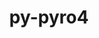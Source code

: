 ---
title: "py-pyro4"
layout: cache
categories: [package, develop]
meta: {"versions": ["4.81"], "compilers": ["gcc@=11.4.0", "gcc@=9.4.0", "oneapi@=2023.2.0", "oneapi@=2023.2.1"], "oss": ["ubuntu20.04"], "platforms": ["linux"], "targets": ["aarch64", "neoverse_v1", "ppc64le", "x86_64_v3"], "stacks": ["e4s", "e4s-arm", "e4s-neoverse_v1", "e4s-oneapi", "e4s-power", "root"], "num_specs": 33, "num_specs_by_stack": {"root": 33, "e4s-arm": 6, "e4s-neoverse_v1": 4, "e4s-power": 8, "e4s": 8, "e4s-oneapi": 7}}
spec_details: [{"hash": "tfgr2urmjl4eub5pucfotlxn476jkfb5", "compiler": "gcc@=11.4.0", "versions": ["4.81"], "os": "ubuntu20.04", "platform": "linux", "target": "aarch64", "variants": ["build_system=python_pip"], "stacks": ["root", "e4s-arm"], "size": "-", "tarball": "https://binaries.spack.io/develop/build_cache/linux-ubuntu20.04-aarch64/gcc-11.4.0/py-pyro4-4.81/linux-ubuntu20.04-aarch64-gcc-11.4.0-py-pyro4-4.81-tfgr2urmjl4eub5pucfotlxn476jkfb5.spack"}, {"hash": "na5bpcubz4cn6sg3jmldgftr7pdndvcb", "compiler": "gcc@=11.4.0", "versions": ["4.81"], "os": "ubuntu20.04", "platform": "linux", "target": "aarch64", "variants": ["build_system=python_pip"], "stacks": ["root", "e4s-arm"], "size": "-", "tarball": "https://binaries.spack.io/develop/build_cache/linux-ubuntu20.04-aarch64/gcc-11.4.0/py-pyro4-4.81/linux-ubuntu20.04-aarch64-gcc-11.4.0-py-pyro4-4.81-na5bpcubz4cn6sg3jmldgftr7pdndvcb.spack"}, {"hash": "4ubrsgl7mahdmqtgujfebhqssy4mdugq", "compiler": "gcc@=11.4.0", "versions": ["4.81"], "os": "ubuntu20.04", "platform": "linux", "target": "aarch64", "variants": ["build_system=python_pip"], "stacks": ["root", "e4s-arm"], "size": "-", "tarball": "https://binaries.spack.io/develop/build_cache/linux-ubuntu20.04-aarch64/gcc-11.4.0/py-pyro4-4.81/linux-ubuntu20.04-aarch64-gcc-11.4.0-py-pyro4-4.81-4ubrsgl7mahdmqtgujfebhqssy4mdugq.spack"}, {"hash": "mmkbcmc6dsliug5akq7mys2wda5nvypi", "compiler": "gcc@=11.4.0", "versions": ["4.81"], "os": "ubuntu20.04", "platform": "linux", "target": "aarch64", "variants": ["build_system=python_pip"], "stacks": ["root", "e4s-arm"], "size": "-", "tarball": "https://binaries.spack.io/develop/build_cache/linux-ubuntu20.04-aarch64/gcc-11.4.0/py-pyro4-4.81/linux-ubuntu20.04-aarch64-gcc-11.4.0-py-pyro4-4.81-mmkbcmc6dsliug5akq7mys2wda5nvypi.spack"}, {"hash": "hmxo6pr7kgcgak4w5lcg3wnuxwdr4s2z", "compiler": "gcc@=11.4.0", "versions": ["4.81"], "os": "ubuntu20.04", "platform": "linux", "target": "aarch64", "variants": ["build_system=python_pip"], "stacks": ["root", "e4s-arm"], "size": "-", "tarball": "https://binaries.spack.io/develop/build_cache/linux-ubuntu20.04-aarch64/gcc-11.4.0/py-pyro4-4.81/linux-ubuntu20.04-aarch64-gcc-11.4.0-py-pyro4-4.81-hmxo6pr7kgcgak4w5lcg3wnuxwdr4s2z.spack"}, {"hash": "3goyhgeuzeeu2ay3d3pwebo25qhuftqp", "compiler": "gcc@=11.4.0", "versions": ["4.81"], "os": "ubuntu20.04", "platform": "linux", "target": "aarch64", "variants": ["build_system=python_pip"], "stacks": ["root", "e4s-arm"], "size": "-", "tarball": "https://binaries.spack.io/develop/build_cache/linux-ubuntu20.04-aarch64/gcc-11.4.0/py-pyro4-4.81/linux-ubuntu20.04-aarch64-gcc-11.4.0-py-pyro4-4.81-3goyhgeuzeeu2ay3d3pwebo25qhuftqp.spack"}, {"hash": "brgwztsw2dy2xbwvl7qt6ms3eeje2d7n", "compiler": "gcc@=11.4.0", "versions": ["4.81"], "os": "ubuntu20.04", "platform": "linux", "target": "neoverse_v1", "variants": ["build_system=python_pip"], "stacks": ["root", "e4s-neoverse_v1"], "size": "-", "tarball": "https://binaries.spack.io/develop/build_cache/linux-ubuntu20.04-neoverse_v1/gcc-11.4.0/py-pyro4-4.81/linux-ubuntu20.04-neoverse_v1-gcc-11.4.0-py-pyro4-4.81-brgwztsw2dy2xbwvl7qt6ms3eeje2d7n.spack"}, {"hash": "ufg2uifoijb6q5wu357k2je32rsctuqq", "compiler": "gcc@=11.4.0", "versions": ["4.81"], "os": "ubuntu20.04", "platform": "linux", "target": "neoverse_v1", "variants": ["build_system=python_pip"], "stacks": ["root", "e4s-neoverse_v1"], "size": "-", "tarball": "https://binaries.spack.io/develop/build_cache/linux-ubuntu20.04-neoverse_v1/gcc-11.4.0/py-pyro4-4.81/linux-ubuntu20.04-neoverse_v1-gcc-11.4.0-py-pyro4-4.81-ufg2uifoijb6q5wu357k2je32rsctuqq.spack"}, {"hash": "kvuekoyiatqqkielqhr2aw7c2le4jkz6", "compiler": "gcc@=11.4.0", "versions": ["4.81"], "os": "ubuntu20.04", "platform": "linux", "target": "neoverse_v1", "variants": ["build_system=python_pip"], "stacks": ["root", "e4s-neoverse_v1"], "size": "-", "tarball": "https://binaries.spack.io/develop/build_cache/linux-ubuntu20.04-neoverse_v1/gcc-11.4.0/py-pyro4-4.81/linux-ubuntu20.04-neoverse_v1-gcc-11.4.0-py-pyro4-4.81-kvuekoyiatqqkielqhr2aw7c2le4jkz6.spack"}, {"hash": "iufkyfzojfseo3fti37aatwvm7v2eaea", "compiler": "gcc@=11.4.0", "versions": ["4.81"], "os": "ubuntu20.04", "platform": "linux", "target": "neoverse_v1", "variants": ["build_system=python_pip"], "stacks": ["root", "e4s-neoverse_v1"], "size": "-", "tarball": "https://binaries.spack.io/develop/build_cache/linux-ubuntu20.04-neoverse_v1/gcc-11.4.0/py-pyro4-4.81/linux-ubuntu20.04-neoverse_v1-gcc-11.4.0-py-pyro4-4.81-iufkyfzojfseo3fti37aatwvm7v2eaea.spack"}, {"hash": "nbbeetlwlaf6yypv3ml5iwmgzgqntcmf", "compiler": "gcc@=9.4.0", "versions": ["4.81"], "os": "ubuntu20.04", "platform": "linux", "target": "ppc64le", "variants": ["build_system=python_pip"], "stacks": ["root", "e4s-power"], "size": "-", "tarball": "https://binaries.spack.io/develop/build_cache/linux-ubuntu20.04-ppc64le/gcc-9.4.0/py-pyro4-4.81/linux-ubuntu20.04-ppc64le-gcc-9.4.0-py-pyro4-4.81-nbbeetlwlaf6yypv3ml5iwmgzgqntcmf.spack"}, {"hash": "2ctnyivndmioyqorsgqdymgdqknbfen3", "compiler": "gcc@=9.4.0", "versions": ["4.81"], "os": "ubuntu20.04", "platform": "linux", "target": "ppc64le", "variants": ["build_system=python_pip"], "stacks": ["root", "e4s-power"], "size": "-", "tarball": "https://binaries.spack.io/develop/build_cache/linux-ubuntu20.04-ppc64le/gcc-9.4.0/py-pyro4-4.81/linux-ubuntu20.04-ppc64le-gcc-9.4.0-py-pyro4-4.81-2ctnyivndmioyqorsgqdymgdqknbfen3.spack"}, {"hash": "lexqwhge6wt6zsek4miuz7iecozn25ah", "compiler": "gcc@=9.4.0", "versions": ["4.81"], "os": "ubuntu20.04", "platform": "linux", "target": "ppc64le", "variants": ["build_system=python_pip"], "stacks": ["root", "e4s-power"], "size": "-", "tarball": "https://binaries.spack.io/develop/build_cache/linux-ubuntu20.04-ppc64le/gcc-9.4.0/py-pyro4-4.81/linux-ubuntu20.04-ppc64le-gcc-9.4.0-py-pyro4-4.81-lexqwhge6wt6zsek4miuz7iecozn25ah.spack"}, {"hash": "ex4jb2u4ih7bxw7sliv2w7mj46ya2cmd", "compiler": "gcc@=9.4.0", "versions": ["4.81"], "os": "ubuntu20.04", "platform": "linux", "target": "ppc64le", "variants": ["build_system=python_pip"], "stacks": ["root", "e4s-power"], "size": "-", "tarball": "https://binaries.spack.io/develop/build_cache/linux-ubuntu20.04-ppc64le/gcc-9.4.0/py-pyro4-4.81/linux-ubuntu20.04-ppc64le-gcc-9.4.0-py-pyro4-4.81-ex4jb2u4ih7bxw7sliv2w7mj46ya2cmd.spack"}, {"hash": "dd7bagmrh7umovzt56fpienw4aeh4sn6", "compiler": "gcc@=9.4.0", "versions": ["4.81"], "os": "ubuntu20.04", "platform": "linux", "target": "ppc64le", "variants": ["build_system=python_pip"], "stacks": ["root", "e4s-power"], "size": "-", "tarball": "https://binaries.spack.io/develop/build_cache/linux-ubuntu20.04-ppc64le/gcc-9.4.0/py-pyro4-4.81/linux-ubuntu20.04-ppc64le-gcc-9.4.0-py-pyro4-4.81-dd7bagmrh7umovzt56fpienw4aeh4sn6.spack"}, {"hash": "sndty2kbjnbnbpnauujuccsbl7d6nhpx", "compiler": "gcc@=9.4.0", "versions": ["4.81"], "os": "ubuntu20.04", "platform": "linux", "target": "ppc64le", "variants": ["build_system=python_pip"], "stacks": ["root", "e4s-power"], "size": "-", "tarball": "https://binaries.spack.io/develop/build_cache/linux-ubuntu20.04-ppc64le/gcc-9.4.0/py-pyro4-4.81/linux-ubuntu20.04-ppc64le-gcc-9.4.0-py-pyro4-4.81-sndty2kbjnbnbpnauujuccsbl7d6nhpx.spack"}, {"hash": "wj7rmn3ctjozyvet3g6kbqglwswgfgzt", "compiler": "gcc@=9.4.0", "versions": ["4.81"], "os": "ubuntu20.04", "platform": "linux", "target": "ppc64le", "variants": ["build_system=python_pip"], "stacks": ["root", "e4s-power"], "size": "-", "tarball": "https://binaries.spack.io/develop/build_cache/linux-ubuntu20.04-ppc64le/gcc-9.4.0/py-pyro4-4.81/linux-ubuntu20.04-ppc64le-gcc-9.4.0-py-pyro4-4.81-wj7rmn3ctjozyvet3g6kbqglwswgfgzt.spack"}, {"hash": "agryktjrayxrqdigls237kzfqguunthk", "compiler": "gcc@=9.4.0", "versions": ["4.81"], "os": "ubuntu20.04", "platform": "linux", "target": "ppc64le", "variants": ["build_system=python_pip"], "stacks": ["root", "e4s-power"], "size": "-", "tarball": "https://binaries.spack.io/develop/build_cache/linux-ubuntu20.04-ppc64le/gcc-9.4.0/py-pyro4-4.81/linux-ubuntu20.04-ppc64le-gcc-9.4.0-py-pyro4-4.81-agryktjrayxrqdigls237kzfqguunthk.spack"}, {"hash": "7nvaps33bptlhssnmnznzkqryjsbhoy3", "compiler": "gcc@=11.4.0", "versions": ["4.81"], "os": "ubuntu20.04", "platform": "linux", "target": "x86_64_v3", "variants": ["build_system=python_pip"], "stacks": ["root", "e4s"], "size": "-", "tarball": "https://binaries.spack.io/develop/build_cache/linux-ubuntu20.04-x86_64_v3/gcc-11.4.0/py-pyro4-4.81/linux-ubuntu20.04-x86_64_v3-gcc-11.4.0-py-pyro4-4.81-7nvaps33bptlhssnmnznzkqryjsbhoy3.spack"}, {"hash": "67ichypnv6khl5r46bodgaos25tgy5qf", "compiler": "gcc@=11.4.0", "versions": ["4.81"], "os": "ubuntu20.04", "platform": "linux", "target": "x86_64_v3", "variants": ["build_system=python_pip"], "stacks": ["root", "e4s"], "size": "-", "tarball": "https://binaries.spack.io/develop/build_cache/linux-ubuntu20.04-x86_64_v3/gcc-11.4.0/py-pyro4-4.81/linux-ubuntu20.04-x86_64_v3-gcc-11.4.0-py-pyro4-4.81-67ichypnv6khl5r46bodgaos25tgy5qf.spack"}, {"hash": "22dpk75ao5xhbyqtnsmfxiroilw6bzdq", "compiler": "gcc@=11.4.0", "versions": ["4.81"], "os": "ubuntu20.04", "platform": "linux", "target": "x86_64_v3", "variants": ["build_system=python_pip"], "stacks": ["root", "e4s"], "size": "-", "tarball": "https://binaries.spack.io/develop/build_cache/linux-ubuntu20.04-x86_64_v3/gcc-11.4.0/py-pyro4-4.81/linux-ubuntu20.04-x86_64_v3-gcc-11.4.0-py-pyro4-4.81-22dpk75ao5xhbyqtnsmfxiroilw6bzdq.spack"}, {"hash": "l62tivovawwm25chzpklbzmgbiujapkr", "compiler": "gcc@=11.4.0", "versions": ["4.81"], "os": "ubuntu20.04", "platform": "linux", "target": "x86_64_v3", "variants": ["build_system=python_pip"], "stacks": ["root", "e4s"], "size": "-", "tarball": "https://binaries.spack.io/develop/build_cache/linux-ubuntu20.04-x86_64_v3/gcc-11.4.0/py-pyro4-4.81/linux-ubuntu20.04-x86_64_v3-gcc-11.4.0-py-pyro4-4.81-l62tivovawwm25chzpklbzmgbiujapkr.spack"}, {"hash": "mwcur345vsakthuzcl7tvzj4puf4an5g", "compiler": "gcc@=11.4.0", "versions": ["4.81"], "os": "ubuntu20.04", "platform": "linux", "target": "x86_64_v3", "variants": ["build_system=python_pip"], "stacks": ["root", "e4s"], "size": "-", "tarball": "https://binaries.spack.io/develop/build_cache/linux-ubuntu20.04-x86_64_v3/gcc-11.4.0/py-pyro4-4.81/linux-ubuntu20.04-x86_64_v3-gcc-11.4.0-py-pyro4-4.81-mwcur345vsakthuzcl7tvzj4puf4an5g.spack"}, {"hash": "7c7l2nxu2x6dehv7232jic5tg4ie2ue6", "compiler": "gcc@=11.4.0", "versions": ["4.81"], "os": "ubuntu20.04", "platform": "linux", "target": "x86_64_v3", "variants": ["build_system=python_pip"], "stacks": ["root", "e4s"], "size": "-", "tarball": "https://binaries.spack.io/develop/build_cache/linux-ubuntu20.04-x86_64_v3/gcc-11.4.0/py-pyro4-4.81/linux-ubuntu20.04-x86_64_v3-gcc-11.4.0-py-pyro4-4.81-7c7l2nxu2x6dehv7232jic5tg4ie2ue6.spack"}, {"hash": "3n3nojr7ekjblgpn432r4baurxilib4u", "compiler": "gcc@=11.4.0", "versions": ["4.81"], "os": "ubuntu20.04", "platform": "linux", "target": "x86_64_v3", "variants": ["build_system=python_pip"], "stacks": ["root", "e4s"], "size": "-", "tarball": "https://binaries.spack.io/develop/build_cache/linux-ubuntu20.04-x86_64_v3/gcc-11.4.0/py-pyro4-4.81/linux-ubuntu20.04-x86_64_v3-gcc-11.4.0-py-pyro4-4.81-3n3nojr7ekjblgpn432r4baurxilib4u.spack"}, {"hash": "k73wp7liryjnv7o55veysa3s33pdgfas", "compiler": "gcc@=11.4.0", "versions": ["4.81"], "os": "ubuntu20.04", "platform": "linux", "target": "x86_64_v3", "variants": ["build_system=python_pip"], "stacks": ["root", "e4s"], "size": "-", "tarball": "https://binaries.spack.io/develop/build_cache/linux-ubuntu20.04-x86_64_v3/gcc-11.4.0/py-pyro4-4.81/linux-ubuntu20.04-x86_64_v3-gcc-11.4.0-py-pyro4-4.81-k73wp7liryjnv7o55veysa3s33pdgfas.spack"}, {"hash": "cz5glejgkp3id3zjxoajaortuo7s6ket", "compiler": "oneapi@=2023.2.0", "versions": ["4.81"], "os": "ubuntu20.04", "platform": "linux", "target": "x86_64_v3", "variants": ["build_system=python_pip"], "stacks": ["e4s-oneapi", "root"], "size": "-", "tarball": "https://binaries.spack.io/develop/build_cache/linux-ubuntu20.04-x86_64_v3/oneapi-2023.2.0/py-pyro4-4.81/linux-ubuntu20.04-x86_64_v3-oneapi-2023.2.0-py-pyro4-4.81-cz5glejgkp3id3zjxoajaortuo7s6ket.spack"}, {"hash": "f2aoqfiqp5iceif26kcckmmf7bnbc23z", "compiler": "oneapi@=2023.2.1", "versions": ["4.81"], "os": "ubuntu20.04", "platform": "linux", "target": "x86_64_v3", "variants": ["build_system=python_pip"], "stacks": ["e4s-oneapi", "root"], "size": "-", "tarball": "https://binaries.spack.io/develop/build_cache/linux-ubuntu20.04-x86_64_v3/oneapi-2023.2.1/py-pyro4-4.81/linux-ubuntu20.04-x86_64_v3-oneapi-2023.2.1-py-pyro4-4.81-f2aoqfiqp5iceif26kcckmmf7bnbc23z.spack"}, {"hash": "jvafzj3nhrxym4us73rg5vacw5glbawk", "compiler": "oneapi@=2023.2.1", "versions": ["4.81"], "os": "ubuntu20.04", "platform": "linux", "target": "x86_64_v3", "variants": ["build_system=python_pip"], "stacks": ["e4s-oneapi", "root"], "size": "-", "tarball": "https://binaries.spack.io/develop/build_cache/linux-ubuntu20.04-x86_64_v3/oneapi-2023.2.1/py-pyro4-4.81/linux-ubuntu20.04-x86_64_v3-oneapi-2023.2.1-py-pyro4-4.81-jvafzj3nhrxym4us73rg5vacw5glbawk.spack"}, {"hash": "trsc5eis4lhienn7mzbbgo6kmhnoytps", "compiler": "oneapi@=2023.2.1", "versions": ["4.81"], "os": "ubuntu20.04", "platform": "linux", "target": "x86_64_v3", "variants": ["build_system=python_pip"], "stacks": ["e4s-oneapi", "root"], "size": "-", "tarball": "https://binaries.spack.io/develop/build_cache/linux-ubuntu20.04-x86_64_v3/oneapi-2023.2.1/py-pyro4-4.81/linux-ubuntu20.04-x86_64_v3-oneapi-2023.2.1-py-pyro4-4.81-trsc5eis4lhienn7mzbbgo6kmhnoytps.spack"}, {"hash": "e3meltbjqhynbkqwkx3lroecz25bhrrj", "compiler": "oneapi@=2023.2.1", "versions": ["4.81"], "os": "ubuntu20.04", "platform": "linux", "target": "x86_64_v3", "variants": ["build_system=python_pip"], "stacks": ["e4s-oneapi", "root"], "size": "-", "tarball": "https://binaries.spack.io/develop/build_cache/linux-ubuntu20.04-x86_64_v3/oneapi-2023.2.1/py-pyro4-4.81/linux-ubuntu20.04-x86_64_v3-oneapi-2023.2.1-py-pyro4-4.81-e3meltbjqhynbkqwkx3lroecz25bhrrj.spack"}, {"hash": "ie7ykcayz7vvaxw24oiww2oanuyf55zq", "compiler": "oneapi@=2023.2.1", "versions": ["4.81"], "os": "ubuntu20.04", "platform": "linux", "target": "x86_64_v3", "variants": ["build_system=python_pip"], "stacks": ["e4s-oneapi", "root"], "size": "-", "tarball": "https://binaries.spack.io/develop/build_cache/linux-ubuntu20.04-x86_64_v3/oneapi-2023.2.1/py-pyro4-4.81/linux-ubuntu20.04-x86_64_v3-oneapi-2023.2.1-py-pyro4-4.81-ie7ykcayz7vvaxw24oiww2oanuyf55zq.spack"}, {"hash": "wdyukbfz65jtsqsxca7lj5onkqkykjck", "compiler": "oneapi@=2023.2.1", "versions": ["4.81"], "os": "ubuntu20.04", "platform": "linux", "target": "x86_64_v3", "variants": ["build_system=python_pip"], "stacks": ["e4s-oneapi", "root"], "size": "-", "tarball": "https://binaries.spack.io/develop/build_cache/linux-ubuntu20.04-x86_64_v3/oneapi-2023.2.1/py-pyro4-4.81/linux-ubuntu20.04-x86_64_v3-oneapi-2023.2.1-py-pyro4-4.81-wdyukbfz65jtsqsxca7lj5onkqkykjck.spack"}]
---